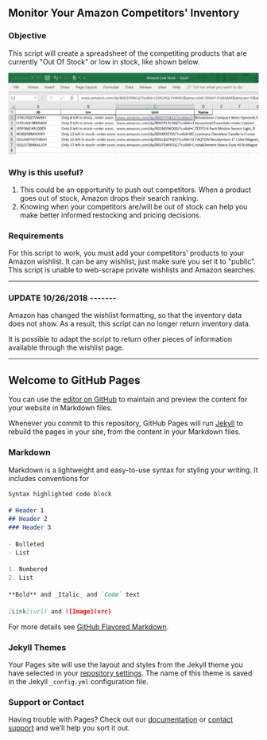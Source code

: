 ## Monitor Your Amazon Competitors' Inventory

### Objective

This script will create a spreadsheet of the competiting products that are currently "Out Of Stock" or low in stock, like shown below.

![](low.JPG)

### Why is this useful? 

1. This could be an opportunity to push out competitors. When a product goes out of stock, Amazon drops their search ranking. 
2. Knowing when your competitors are/will be out of stock can help you make better informed restocking and pricing decisions. 

### Requirements

For this script to work, you must add your competitors' products to your Amazon wishlist. It can be any wishlist, just make sure you set it to "public". This script is unable to web-scrape private wishlists and Amazon searches. 

----------------------------------

### UPDATE 10/26/2018 -------

Amazon has changed the wishlist formatting, so that the inventory data does not show. As a result, this script can no longer return inventory data.

It is possible to adapt the script to return other pieces of information available through the wishlist page. 

---------------------------------



## Welcome to GitHub Pages

You can use the [editor on GitHub](https://github.com/infj-octo/Amazon-Competitor-Inventory-Tracker/edit/master/README.md) to maintain and preview the content for your website in Markdown files.

Whenever you commit to this repository, GitHub Pages will run [Jekyll](https://jekyllrb.com/) to rebuild the pages in your site, from the content in your Markdown files.

### Markdown

Markdown is a lightweight and easy-to-use syntax for styling your writing. It includes conventions for

```markdown
Syntax highlighted code block

# Header 1
## Header 2
### Header 3

- Bulleted
- List

1. Numbered
2. List

**Bold** and _Italic_ and `Code` text

[Link](url) and ![Image](src)
```

For more details see [GitHub Flavored Markdown](https://guides.github.com/features/mastering-markdown/).

### Jekyll Themes

Your Pages site will use the layout and styles from the Jekyll theme you have selected in your [repository settings](https://github.com/infj-octo/Amazon-Competitor-Inventory-Tracker/settings). The name of this theme is saved in the Jekyll `_config.yml` configuration file.

### Support or Contact

Having trouble with Pages? Check out our [documentation](https://help.github.com/categories/github-pages-basics/) or [contact support](https://github.com/contact) and we’ll help you sort it out.
